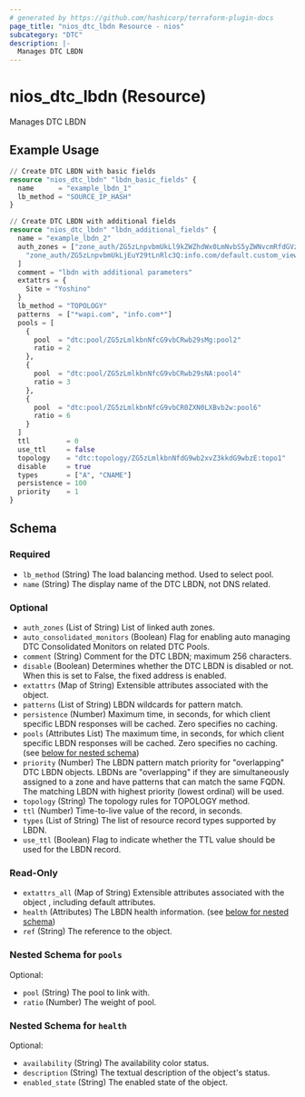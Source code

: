 ```yaml
---
# generated by https://github.com/hashicorp/terraform-plugin-docs
page_title: "nios_dtc_lbdn Resource - nios"
subcategory: "DTC"
description: |-
  Manages DTC LBDN
---
```


# nios_dtc_lbdn (Resource)

Manages DTC LBDN

## Example Usage

```terraform
// Create DTC LBDN with basic fields
resource "nios_dtc_lbdn" "lbdn_basic_fields" {
  name      = "example_lbdn_1"
  lb_method = "SOURCE_IP_HASH"
}

// Create DTC LBDN with additional fields
resource "nios_dtc_lbdn" "lbdn_additional_fields" {
  name = "example_lbdn_2"
  auth_zones = ["zone_auth/ZG5zLnpvbmUkLl9kZWZhdWx0LmNvbS5yZWNvcmRfdGVzdA:wapi.com/default",
    "zone_auth/ZG5zLnpvbmUkLjEuY29tLnRlc3Q:info.com/default.custom_view"
  ]
  comment = "lbdn with additional parameters"
  extattrs = {
    Site = "Yoshino"
  }
  lb_method = "TOPOLOGY"
  patterns  = ["*wapi.com", "info.com*"]
  pools = [
    {
      pool  = "dtc:pool/ZG5zLmlkbnNfcG9vbCRwb29sMg:pool2"
      ratio = 2
    },
    {
      pool  = "dtc:pool/ZG5zLmlkbnNfcG9vbCRwb29sNA:pool4"
      ratio = 3
    },
    {
      pool  = "dtc:pool/ZG5zLmlkbnNfcG9vbCR0ZXN0LXBvb2w:pool6"
      ratio = 6
    }
  ]
  ttl         = 0
  use_ttl     = false
  topology    = "dtc:topology/ZG5zLmlkbnNfdG9wb2xvZ3kkdG9wbzE:topo1"
  disable     = true
  types       = ["A", "CNAME"]
  persistence = 100
  priority    = 1
}
```

<!-- schema generated by tfplugindocs -->
## Schema

### Required

- `lb_method` (String) The load balancing method. Used to select pool.
- `name` (String) The display name of the DTC LBDN, not DNS related.

### Optional

- `auth_zones` (List of String) List of linked auth zones.
- `auto_consolidated_monitors` (Boolean) Flag for enabling auto managing DTC Consolidated Monitors on related DTC Pools.
- `comment` (String) Comment for the DTC LBDN; maximum 256 characters.
- `disable` (Boolean) Determines whether the DTC LBDN is disabled or not. When this is set to False, the fixed address is enabled.
- `extattrs` (Map of String) Extensible attributes associated with the object.
- `patterns` (List of String) LBDN wildcards for pattern match.
- `persistence` (Number) Maximum time, in seconds, for which client specific LBDN responses will be cached. Zero specifies no caching.
- `pools` (Attributes List) The maximum time, in seconds, for which client specific LBDN responses will be cached. Zero specifies no caching. (see [below for nested schema](#nestedatt--pools))
- `priority` (Number) The LBDN pattern match priority for "overlapping" DTC LBDN objects. LBDNs are "overlapping" if they are simultaneously assigned to a zone and have patterns that can match the same FQDN. The matching LBDN with highest priority (lowest ordinal) will be used.
- `topology` (String) The topology rules for TOPOLOGY method.
- `ttl` (Number) Time-to-live value of the record, in seconds.
- `types` (List of String) The list of resource record types supported by LBDN.
- `use_ttl` (Boolean) Flag to indicate whether the TTL value should be used for the LBDN record.

### Read-Only

- `extattrs_all` (Map of String) Extensible attributes associated with the object , including default attributes.
- `health` (Attributes) The LBDN health information. (see [below for nested schema](#nestedatt--health))
- `ref` (String) The reference to the object.

<a id="nestedatt--pools"></a>
### Nested Schema for `pools`

Optional:

- `pool` (String) The pool to link with.
- `ratio` (Number) The weight of pool.


<a id="nestedatt--health"></a>
### Nested Schema for `health`

Optional:

- `availability` (String) The availability color status.
- `description` (String) The textual description of the object's status.
- `enabled_state` (String) The enabled state of the object.
